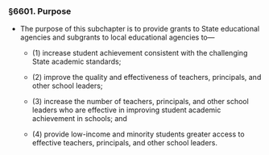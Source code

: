 ### §6601. Purpose
* The purpose of this subchapter is to provide grants to State educational agencies and subgrants to local educational agencies to—

  * (1) increase student achievement consistent with the challenging State academic standards;

  * (2) improve the quality and effectiveness of teachers, principals, and other school leaders;

  * (3) increase the number of teachers, principals, and other school leaders who are effective in improving student academic achievement in schools; and

  * (4) provide low-income and minority students greater access to effective teachers, principals, and other school leaders.